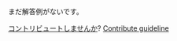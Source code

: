 
まだ解答例がないです。

[コントリビュートしませんか](https://github.com/BFEdev/BFE.dev-solutions/blob/main/react-quiz/suspense-3_ja.md)?  [Contribute guideline](https://github.com/BFEdev/BFE.dev-solutions#how-to-contribute)
